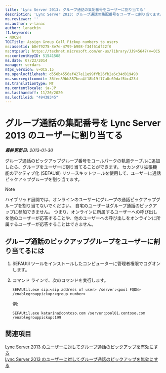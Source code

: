 ```yaml
---
title: 'Lync Server 2013: グループ通話の集配番号をユーザーに割り当てる'
description: 'Lync Server 2013: グループ通話の集配番号をユーザーに割り当てます。'
ms.reviewer: ''
ms.author: v-lanac
author: lanachin
f1.keywords:
- NOCSH
TOCTitle: Assign Group Call Pickup numbers to users
ms:assetid: b8e79275-8e7e-4799-b908-f34f61df22f0
ms:mtpsurl: https://technet.microsoft.com/en-us/library/JJ945647(v=OCS.15)
ms:contentKeyID: 51541508
ms.date: 07/23/2014
manager: serdars
mtps_version: v=OCS.15
ms.openlocfilehash: d550b4556af427e11e99ffb26fb2a6c34d019490
ms.sourcegitcommit: 36fee89bb887bea4f18b19f17a8c69daf5bc423d
ms.translationtype: MT
ms.contentlocale: ja-JP
ms.lasthandoff: 11/26/2020
ms.locfileid: "49438345"
---
```

# <a name="assign-group-call-pickup-numbers-to-users-in-lync-server-2013"></a>グループ通話の集配番号を Lync Server 2013 のユーザーに割り当てる

<div data-xmlns="http://www.w3.org/1999/xhtml">

<div class="topic" data-xmlns="http://www.w3.org/1999/xhtml" data-msxsl="urn:schemas-microsoft-com:xslt" data-cs="https://msdn.microsoft.com/">

<div data-asp="https://msdn2.microsoft.com/asp">



</div>

<div id="mainSection">

<div id="mainBody">

<span> </span>

_**最終更新日:** 2013-01-30_

グループ通話のピックアップグループ番号をコールパークの軌道テーブルに追加したら、グループをユーザーに割り当てることができます。 セカンダリ拡張機能のアクティブ化 (SEFAUtil) リソースキットツールを使用して、ユーザーに通話ピックアップグループを割り当てます。

<div>


> [!NOTE]  
> ハイブリッド展開では、オンラインのユーザーにグループの通話ピックアップグループを割り当てないでください。 自宅のユーザーはグループ通話のピックアップに参加できません。 つまり、オンラインに所属するユーザーへの呼び出しを他のユーザーが応答することや、他のユーザーへの呼び出しをオンラインに所属するユーザーが応答することはできません。



</div>

<div>

## <a name="to-assign-a-group-call-pickup-group-to-a-user"></a>グループ通話のピックアップグループをユーザーに割り当てるには

1.  SEFAUtil ツールをインストールしたコンピューターに管理者権限でログオンします。

2.  コマンド ラインで、次のコマンドを実行します。
    
        SEFAUtil.exe sip:<sip address of user> /server:<pool FQDN> /enablegrouppickup:<group number>
    
    例:
    
        SEFAUtil.exe katarina@contoso.com /server:pool01.contoso.com /enablegrouppickup:199

</div>

<div>

## <a name="see-also"></a>関連項目


[Lync Server 2013 のユーザーに対してグループ通話のピックアップを有効にする](lync-server-2013-enable-group-call-pickup-for-users.md)  
[Lync Server 2013 のユーザーに対してグループ通話のピックアップを無効にする](lync-server-2013-disable-group-call-pickup-for-users.md)  
  

</div>

</div>

<span> </span>

</div>

</div>

</div>

